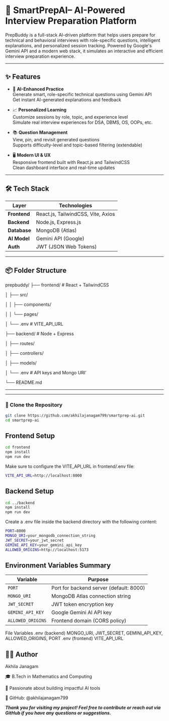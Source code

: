 
# 🚀 SmartPrepAI– AI-Powered Interview Preparation Platform

PrepBuddy is a full-stack AI-driven platform that helps users prepare for technical and behavioral interviews with role-specific questions, intelligent explanations, and personalized session tracking. Powered by Google's Gemini API and a modern web stack, it simulates an interactive and efficient interview preparation experience.

---

## ✨ Features

- 🎯 **AI-Enhanced Practice**  
  Generate smart, role-specific technical questions using Gemini API  
  Get instant AI-generated explanations and feedback

- 📈 **Personalized Learning**  
  Customize sessions by role, topic, and experience level  
  Simulate real interview experiences for DSA, DBMS, OS, OOPs, etc.

- 📚 **Question Management**  
  View, pin, and revisit generated questions  
  Supports difficulty-level and topic-based filtering (extendable)

- 🖥️ **Modern UI & UX**  
  Responsive frontend built with React.js and TailwindCSS  
  Clean dashboard interface and real-time updates

---

## 🛠️ Tech Stack

| Layer         | Technologies                              |
|--------------|-------------------------------------------|
| **Frontend**  | React.js, TailwindCSS, Vite, Axios        |
| **Backend**   | Node.js, Express.js                       |
| **Database**  | MongoDB (Atlas)                           |
| **AI Model**  | Gemini API (Google)                       |
| **Auth**      | JWT (JSON Web Tokens)                     |

---

## 📦 Folder Structure

prepbuddy/
├── frontend/ # React + TailwindCSS

│ ├── src/

│ │ ├── components/

│ │ └── pages/

│ └── .env # VITE_API_URL

├── backend/ # Node + Express

│ ├── routes/

│ ├── controllers/

│ ├── models/

│ └── .env # API keys and Mongo URI'

└── README.md

---


---





### 🔹 Clone the Repository

```bash
git clone https://github.com/akhilajanagam799/smartprep-ai.git
cd smartprep-ai
```

## Frontend Setup

```bash
cd frontend
npm install
npm run dev
```
Make sure to configure the VITE_API_URL in frontend/.env file:

```bash
VITE_API_URL=http://localhost:8000
```

## Backend Setup
```bash
cd ../backend
npm install
npm run dev
```
Create a .env file inside the backend directory with the following content:
```bash
PORT=8000
MONGO_URI=your_mongodb_connection_string
JWT_SECRET=your_jwt_secret
GEMINI_API_KEY=your_gemini_api_key
ALLOWED_ORIGINS=http://localhost:5173
```


##  Environment Variables Summary

| Variable          | Purpose                                 |
| ----------------- | --------------------------------------- |
| `PORT`            | Port for backend server (default: 8000) |
| `MONGO_URI`       | MongoDB Atlas connection string         |
| `JWT_SECRET`      | JWT token encryption key                |
| `GEMINI_API_KEY`  | Google Gemini AI API key                |
| `ALLOWED_ORIGINS` | Frontend domain (CORS policy)           |


File	Variables
.env (backend)	 MONGO_URI, JWT_SECRET, GEMINI_API_KEY, ALLOWED_ORIGINS, PORT
.env (frontend)	  VITE_API_URL




## 👩‍💻 Author

Akhila Janagam

🎓 B.Tech in Mathematics and Computing

💼 Passionate about building impactful AI tools

🔗 GitHub: @akhilajanagam799

***Thank you for visiting  my project! Feel free to contribute or reach out via GitHub if you have any questions or suggestions.***

